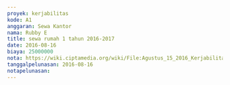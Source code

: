 ```yaml
---
proyek: kerjabilitas
kode: A1
anggaran: Sewa Kantor
nama: Rubby E
title: sewa rumah 1 tahun 2016-2017
date: 2016-08-16
biaya: 25000000
nota: https://wiki.ciptamedia.org/wiki/File:Agustus_15_2016_Kerjabilitas_A1_Sewa_Rumah_satu_tahun_Rubby_E.jpg
tanggalpelunasan: 2016-08-16
notapelunasan:
---
```

